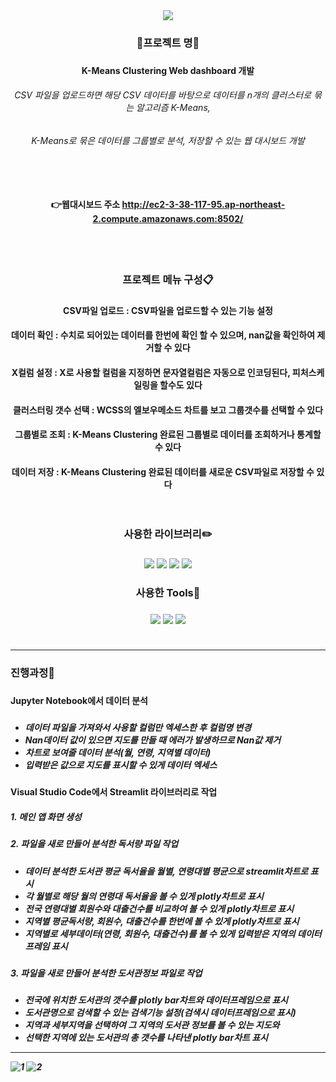 <div align=center>
	<img src="https://capsule-render.vercel.app/api?type=waving&color=auto&height=200&section=header&text=K-Means_Clustering_App&fontSize=60" />
</div>

<div align=center>
	<h3> 📌프로젝트 명📌 <h3>
	<h4> K-Means Clustering Web dashboard 개발 <h4>
	<h6> CSV 파일을 업로드하면 해당 CSV 데이터를 바탕으로 데이터를 n개의 클러스터로 묶는 알고리즘 K-Means,<h6>
	<h6> K-Means로 묶은 데이터를 그룹별로 분석, 저장할 수 있는 웹 대시보드 개발 <h6>
	<br>
	<h4>
	
👉웹대시보드 주소 <http://ec2-3-38-117-95.ap-northeast-2.compute.amazonaws.com:8502/>

</div>	
<div align=center> 
	<br>
	<br>
	<h3> 프로젝트 메뉴 구성📋 <h3>
	<h4> CSV파일 업로드 : CSV파일을 업로드할 수 있는 기능 설정
	<h4> 데이터 확인 : 수치로 되어있는 데이터를 한번에 확인 할 수 있으며, nan값을 확인하여 제거할 수 있다
	<h4> X컬럼 설정 : X로 사용할 컬럼을 지정하면 문자열컬럼은 자동으로 인코딩된다, 피처스케일링을 할수도 있다
	<h4> 클러스터링 갯수 선택 : WCSS의 엘보우메소드 차트를 보고 그룹갯수를 선택할 수 있다
	<h4> 그룹별로 조회 : K-Means Clustering 완료된 그룹별로 데이터를 조회하거나 통계할 수 있다
	<h4> 데이터 저장 : K-Means Clustering 완료된 데이터를 새로운 CSV파일로 저장할 수 있다
	<br>
	<br>
	<br>
	<h3> 사용한 라이브러리✏️ <h3>	
	<img src="https://img.shields.io/badge/Streamlit-FF4B4B?style=flat&logo=&logoColor=white" />
	<img src="https://img.shields.io/badge/NumPy-013243?style=flat&logo=NumPy&logoColor=white" />
	<img src="https://img.shields.io/badge/pandas-150458?style=flat&logo=pandas&logoColor=white" />
	<img src="https://img.shields.io/badge/Plotly-3F4F75?style=flat&logo=Plotly&logoColor=white" />
	<h3> 사용한 Tools🔨 <h3>
	<img src="https://img.shields.io/badge/Jupyter-F37626?style=flat&logo=Jupyter&logoColor=white" />
	<img src="https://img.shields.io/badge/Visual Studio Code-007ACC?style=flat&logo=Visual Studio Code&logoColor=white" />
	<img src="https://img.shields.io/badge/GitHub-181717?style=flat&logo=GitHub&logoColor=white" />
	<br>
	<br>
</div>	

		
---


<h3>진행과정💬<h3>

<h4>Jupyter Notebook에서 데이터 분석<h4>
	
<h5>  <h5>
	
- 데이터 파일을 가져와서 사용할 컬럼만 엑세스한 후 컬럼명 변경
- Nan데이터 값이 있으면 지도를 만들 때 에러가 발생하므로 Nan값 제거
- 차트로 보여줄 데이터 분석(월, 연령, 지역별 데이터)
- 입력받은 값으로 지도를 표시할 수 있게 데이터 엑세스

<h4>Visual Studio Code에서 Streamlit 라이브러리로 작업<h4>

<h5>1. 메인 앱 화면 생성<h5>
		
<h5>2. 파일을 새로 만들어 분석한 독서량 파일 작업<h5>
		
- 데이터 분석한 도서관 평균 독서율을 월별, 연령대별 평균으로 streamlit차트로 표시
- 각 월별로 해당 월의 연령대 독서율을 볼 수 있게 plotly차트로 표시	
- 전국 연령대별 회원수와 대출건수를 비교하여 볼 수 있게 plotly차트로 표시	
- 지역별 평균독서량, 회원수, 대출건수를 한번에 볼 수 있게 plotly차트로 표시	
- 지역별로 세부데이터(연령, 회원수, 대출건수)를 볼 수 있게 입력받은 지역의 데이터프레임 표시

<h5>3. 파일을 새로 만들어 분석한 도서관정보 파일로 작업<h5>
		
- 전국에 위치한 도서관의 갯수를 plotly bar차트와 데이터프레임으로 표시	
- 도서관명으로 검색할 수 있는 검색기능 설정(검색시 데이터프레임으로 표시)	
- 지역과 세부지역을 선택하여 그 지역의 도서관 정보를 볼 수 있는 지도와	
- 선택한 지역에 있는 도서관의 총 갯수를 나타낸 plotly bar차트 표시

	
---
	
	
![1](https://user-images.githubusercontent.com/120348555/208594875-455afcf5-4d5c-43d1-98f7-456af492d932.PNG)
![2](https://user-images.githubusercontent.com/120348555/208594950-50b6cb16-e6ad-462f-9f06-9fd2fa1ba4b0.PNG)
